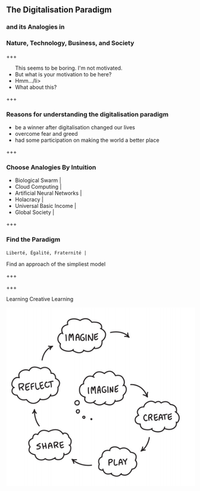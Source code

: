 ## The Digitalisation Paradigm

### and its Analogies in
### Nature, Technology, Business, and Society

+++

<ul>
  <li class="fragment" style="list-style-type: none;">This seems to be boring. I'm not motivated.</li>
  <li class="fragment">But what is your motivation to be here?</li>
  <li class="fragment">Hmm.../li>
  <li class="fragment">What about this?</li>
</ul>

+++

### Reasons for understanding the digitalisation paradigm

- be a winner after digitalisation changed our lives
- overcome fear and greed
- had some participation on making the world a better place



+++

### Choose Analogies By Intuition

- Biological Swarm |
- Cloud Computing |
- Artificial Neural Networks |
- Holacracy |
- Universal Basic Income |
- Global Society |

+++

### Find the Paradigm

```
Liberté, Égalité, Fraternité |
```


Find an approach of the simpliest model

+++


+++

Learning Creative Learning

![Learning Creative Learning](assets/image/learningCreativeLearning.png)